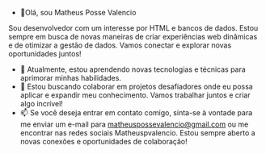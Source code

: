 - 👋Olá, sou Matheus Posse Valencio


Sou desenvolvedor com um interesse por HTML e bancos de dados. Estou sempre em busca de novas maneiras de criar experiências web dinâmicas e de otimizar a gestão de dados. Vamos conectar e explorar novas oportunidades juntos!

- 🌱 Atualmente, estou aprendendo novas tecnologias e técnicas para aprimorar minhas habilidades. 
- 💞️ Estou buscando colaborar em projetos desafiadores onde eu possa aplicar e expandir meu conhecimento. Vamos trabalhar juntos e criar algo incrível!
- 📫 Se você deseja entrar em contato comigo, sinta-se à vontade para me enviar um e-mail para matheuspossevalencio@gmail.com ou me encontrar nas redes sociais Matheuspvalencio. Estou sempre aberto a novas conexões e oportunidades de colaboração!


<!---
matheus760/matheus760 is a ✨ special ✨ repository because its `README.md` (this file) appears on your GitHub profile.
You can click the Preview link to take a look at your changes.
--->
